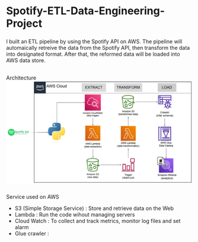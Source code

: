 # Spotify-ETL-Data-Engineering-Project

### 
I built an ETL pipeline by using the Spotify API on AWS. The pipeline will automaically retreive the data from the Spotify API, then transform the data into designated format. After that, the reformed data will be loaded into AWS data store.

##
Architecture 
![Architecture Diagram](https://github.com/BillyLeungggg/Spotify-ETL-Data-Engineering-Project/blob/main/Data%20pipeline%20architecture.png)

###
Service used on AWS

- S3 (Simple Storage Service) : Store and retrieve data on the Web
- Lambda : Run the code wihout managing servers
- Cloud Watch : To collect and track metrics, monitor log files and set alarm
- Glue crawler : 

